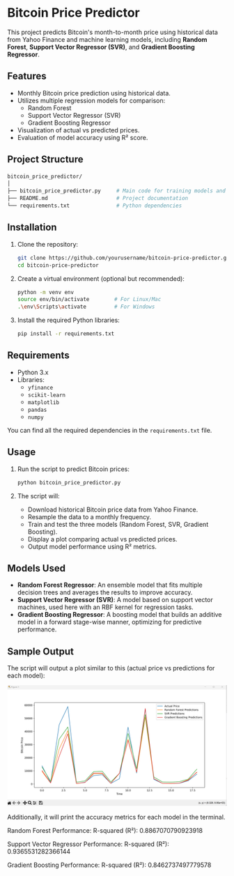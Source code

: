# Bitcoin Price Predictor

This project predicts Bitcoin's month-to-month price using historical data from Yahoo Finance and machine learning models, including **Random Forest**, **Support Vector Regressor (SVR)**, and **Gradient Boosting Regressor**.

## Features
- Monthly Bitcoin price prediction using historical data.
- Utilizes multiple regression models for comparison:
  - Random Forest
  - Support Vector Regressor (SVR)
  - Gradient Boosting Regressor
- Visualization of actual vs predicted prices.
- Evaluation of model accuracy using R² score.

## Project Structure
```bash
bitcoin_price_predictor/
│
├── bitcoin_price_predictor.py     # Main code for training models and making predictions
├── README.md                      # Project documentation
└── requirements.txt               # Python dependencies
```

## Installation

1. Clone the repository:
   ```bash
   git clone https://github.com/yourusername/bitcoin-price-predictor.git
   cd bitcoin-price-predictor
   ```

2. Create a virtual environment (optional but recommended):
   ```bash
   python -m venv env
   source env/bin/activate        # For Linux/Mac
   .\env\Scripts\activate         # For Windows
   ```

3. Install the required Python libraries:
   ```bash
   pip install -r requirements.txt
   ```

## Requirements

- Python 3.x
- Libraries:
  - `yfinance`
  - `scikit-learn`
  - `matplotlib`
  - `pandas`
  - `numpy`

You can find all the required dependencies in the `requirements.txt` file.

## Usage

1. Run the script to predict Bitcoin prices:

   ```bash
   python bitcoin_price_predictor.py
   ```

2. The script will:
   - Download historical Bitcoin price data from Yahoo Finance.
   - Resample the data to a monthly frequency.
   - Train and test the three models (Random Forest, SVR, Gradient Boosting).
   - Display a plot comparing actual vs predicted prices.
   - Output model performance using R² metrics.

## Models Used

- **Random Forest Regressor**: An ensemble model that fits multiple decision trees and averages the results to improve accuracy.
- **Support Vector Regressor (SVR)**: A model based on support vector machines, used here with an RBF kernel for regression tasks.
- **Gradient Boosting Regressor**: A boosting model that builds an additive model in a forward stage-wise manner, optimizing for predictive performance.

## Sample Output

The script will output a plot similar to this (actual price vs predictions for each model):

![Sample Plot](bitcoin_predicter.png)

Additionally, it will print the accuracy metrics for each model in the terminal.

Random Forest Performance:
R-squared (R²): 0.8867070790923918

Support Vector Regressor Performance:
R-squared (R²): 0.9365531282366144

Gradient Boosting Performance:
R-squared (R²): 0.8462737497779578
